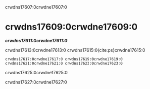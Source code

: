 crwdns17607:0crwdne17607:0
# crwdns17609:0crwdne17609:0

***crwdns17611:0crwdne17611:0***

crwdns17613:0crwdne17613:0 crwdns17615:0{cite:ps}crwdne17615:0

```{figure} ../figures/ethics.jpg
crwdns17617:0crwdne17617:0 crwdns17619:0crwdne17619:0 crwdns17621:0crwdne17621:0 crwdns17623:0crwdne17623:0
```

crwdns17625:0crwdne17625:0

crwdns17627:0crwdne17627:0
